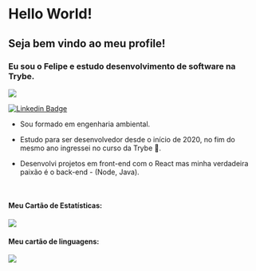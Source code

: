 # Hello World!

## Seja bem vindo ao meu profile!

### Eu sou o Felipe e estudo desenvolvimento de software na Trybe.

<img align="center" widith="50px" src="https://www.google.com/url?sa=i&url=https%3A%2F%2Faminoapps.com%2Fc%2Ffortnitebras239%2Fpage%2Fuser%2Fgato-no-computador%2FRrdk_7wlSJfLgo2wgarno6NlVdgq05Xa3Xafb&psig=AOvVaw3IuNBMS_l0bkCOVM08MOHP&ust=1631385780304000&source=images&cd=vfe&ved=0CAsQjRxqFwoTCLjDneaH9fICFQAAAAAdAAAAABAD" />

[![Linkedin Badge](https://img.shields.io/badge/-LinkedIn-blue?style=flat-square&logo=Linkedin&logoColor=white&link=https://www.linkedin.com/in/fagnerpsantos/)](https://www.linkedin.com/in/felipe-de-carvalho-lopes-cardoso/)

- Sou formado em engenharia ambiental.

- Estudo para ser desenvolvedor desde o início de 2020, no fim do mesmo ano ingressei no curso da Trybe 🚀. 

- Desenvolvi projetos em front-end com o React mas minha verdadeira paixão é o back-end - (Node, Java).

<br>
<h4> Meu Cartão de Estatísticas: </h3>
<img align="center" src="https://github-readme-stats.vercel.app/api?username=felipedclc" />
<br>
<h4> Meu cartão de linguagens: </h3>
<img align="center" src="https://github-readme-stats.vercel.app/api/top-langs/?username=felipedclc" />

<!-- * Meu Cartão de Estatísticas:

[![GitHub stats](https://github-readme-stats.vercel.app/api?username=felipedclc)](https://github.com/felipedclc)

* Meu cartão de linguagens:

[![Top Langs](https://github-readme-stats.vercel.app/api/top-langs/?username=felipedclc)](https://github.com/felipedclc) -->
